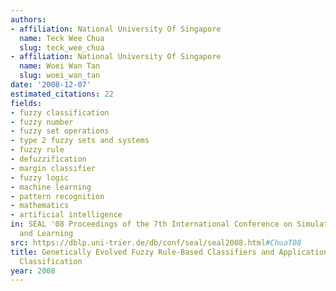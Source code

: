 ```yaml
---
authors:
- affiliation: National University Of Singapore
  name: Teck Wee Chua
  slug: teck_wee_chua
- affiliation: National University Of Singapore
  name: Woei Wan Tan
  slug: woei_wan_tan
date: '2008-12-07'
estimated_citations: 22
fields:
- fuzzy classification
- fuzzy number
- fuzzy set operations
- type 2 fuzzy sets and systems
- fuzzy rule
- defuzzification
- margin classifier
- fuzzy logic
- machine learning
- pattern recognition
- mathematics
- artificial intelligence
in: SEAL '08 Proceedings of the 7th International Conference on Simulated Evolution
  and Learning
src: https://dblp.uni-trier.de/db/conf/seal/seal2008.html#ChuaT08
title: Genetically Evolved Fuzzy Rule-Based Classifiers and Application to Automotive
  Classification
year: 2008
---
```

